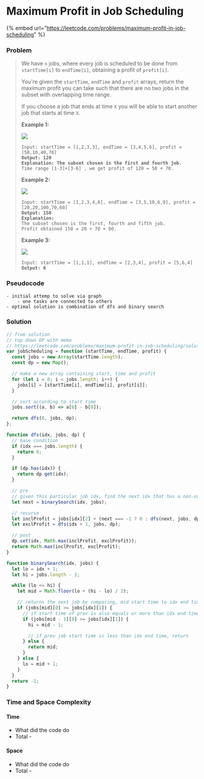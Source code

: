 # Maximum Profit in Job Scheduling

{% embed url="https://leetcode.com/problems/maximum-profit-in-job-scheduling" %}

### Problem

> We have `n` jobs, where every job is scheduled to be done from `startTime[i]` to `endTime[i]`, obtaining a profit of `profit[i]`.
>
> You're given the `startTime`, `endTime` and `profit` arrays, return the maximum profit you can take such that there are no two jobs in the subset with overlapping time range.
>
> If you choose a job that ends at time `X` you will be able to start another job that starts at time `X`.
>
> &#x20;
>
> **Example 1:**
>
> ![](https://assets.leetcode.com/uploads/2019/10/10/sample1\_1584.png)
>
> <pre><code>Input: startTime = [1,2,3,3], endTime = [3,4,5,6], profit = [50,10,40,70]
> <strong>Output: 120
> </strong><strong>Explanation: The subset chosen is the first and fourth job. 
> </strong>Time range [1-3]+[3-6] , we get profit of 120 = 50 + 70.</code></pre>
>
> **Example 2:**
>
> ![](https://assets.leetcode.com/uploads/2019/10/10/sample22\_1584.png)
>
> <pre><code>Input: startTime = [1,2,3,4,6], endTime = [3,5,10,6,9], profit = [20,20,100,70,60]
> <strong>Output: 150
> </strong><strong>Explanation:
> </strong>The subset chosen is the first, fourth and fifth job. 
> Profit obtained 150 = 20 + 70 + 60.</code></pre>
>
> **Example 3:**
>
> ![](https://assets.leetcode.com/uploads/2019/10/10/sample3\_1584.png)
>
> <pre><code>Input: startTime = [1,1,1], endTime = [2,3,4], profit = [5,6,4]
> <strong>Output: 6</strong></code></pre>

### Pseudocode

```
- initial attemp to solve via graph 
    - one tasks are connected to others
- optimal solution is combination of dfs and binary search
```

### Solution

```javascript
// from solution
// top down DP with memo
// https://leetcode.com/problems/maximum-profit-in-job-scheduling/solutions/733167/thinking-process-top-down-dp-bottom-up-dp/
var jobScheduling = function (startTime, endTime, profit) {
  const jobs = new Array(startTime.length);
  const dp = new Map();

  // make a new array containing start, time and profit
  for (let i = 0; i < jobs.length; i++) {
    jobs[i] = [startTime[i], endTime[i], profit[i]];
  }

  // sort according to start time
  jobs.sort((a, b) => a[0] - b[0]);

  return dfs(0, jobs, dp);
};

function dfs(idx, jobs, dp) {
  // base condition
  if (idx === jobs.length) {
    return 0;
  }

  if (dp.has(idx)) {
    return dp.get(idx);
  }

  // pre
  // given this particular job idx, find the next idx that has a non-overlapping start time
  let next = binarySearch(idx, jobs);

  // recurse
  let inclProfit = jobs[idx][2] + (next === -1 ? 0 : dfs(next, jobs, dp));
  let exclProfit = dfs(idx + 1, jobs, dp);

  // post
  dp.set(idx, Math.max(inclProfit, exclProfit));
  return Math.max(inclProfit, exclProfit);
}

function binarySearch(idx, jobs) {
  let lo = idx + 1;
  let hi = jobs.length - 1;

  while (lo <= hi) {
    let mid = Math.floor(lo + (hi - lo) / 2);

    // returns the next job by comparing, mid start time to idx end time
    if (jobs[mid][0] >= jobs[idx][1]) {
      // if start time of prev is also equals or more than idx end time, continue seraching
      if (jobs[mid - 1][0] >= jobs[idx][1]) {
        hi = mid - 1;

        // if prev job start time is less than idx end time, return
      } else {
        return mid;
      }
    } else {
      lo = mid + 1;
    }
  }
  return -1;
}

```

### Time and Space Complexity

#### Time

* What did the code do
* Total -

#### Space

* What did the code do
* Total -
